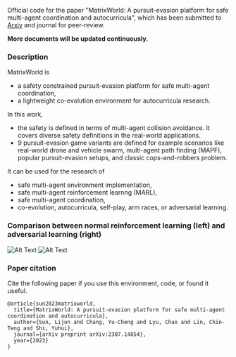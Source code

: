 
Official code for the paper 
"MatrixWorld: A pursuit-evasion platform for safe multi-agent coordination and autocurricula", 
which has been submitted to [Arxiv](https://arxiv.org/abs/2307.14854) and journal for peer-review.


**More documents will be updated continuously.**


### Description

MatrixWorld is 
- a safety constrained pursuit-evasion platform for safe multi-agent coordination,
- a lightweight co-evolution environment for autocurricula research.

In this work, 
- the safety is defined in terms of multi-agent collision avoidance.
It covers diverse safety definitions in the real-world applications.
- 9 pursuit-evasion game variants are defined for example scenarios
like real-world drone and vehicle swarm,
multi-agent path finding (MAPF), 
popular pursuit-evasion setups, 
and classic cops-and-robbers problem.

It can be used for the research of
- safe multi-agent environment implementation,
- safe multi-agent reinforcement learnng (MARL),
- safe multi-agent coordination,
- co-evolution, autocurricula, self-play, arm races, or adversarial learning.

### Comparison between normal reinforcement learning (left) and adversarial learning (right)

![Alt Text](https://github.com/LijunSun90/MatrixWorld/blob/main/data/o_compare/video_evasion_trained_by_random_vs_adversarial.gif)
![Alt Text](https://github.com/LijunSun90/MatrixWorld/blob/main/data/o_compare/video_evasion_trained_by_adversarial_vs_adversarial.gif)


### Paper citation

Cite the following paper if you use this environment, code, or found it useful.

    @article{sun2023matrixworld,
      title={MatrixWorld: A pursuit-evasion platform for safe multi-agent coordination and autocurricula},
      author={Sun, Lijun and Chang, Yu-Cheng and Lyu, Chao and Lin, Chin-Teng and Shi, Yuhui},
      journal={arXiv preprint arXiv:2307.14854},
      year={2023}
    }

